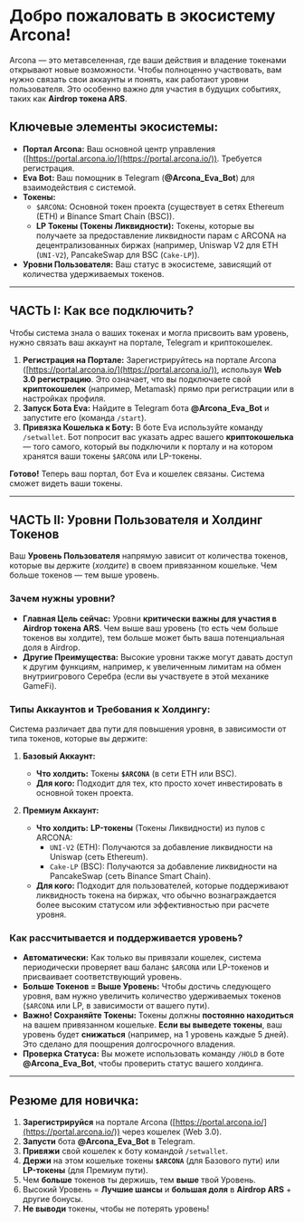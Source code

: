 # Добро пожаловать в экосистему Arcona!

Arcona — это метавселенная, где ваши действия и владение токенами открывают новые возможности. Чтобы полноценно участвовать, вам нужно связать свои аккаунты и понять, как работают уровни пользователя. Это особенно важно для участия в будущих событиях, таких как **Airdrop токена ARS**.

## Ключевые элементы экосистемы:

*   **Портал Arcona:** Ваш основной центр управления ([https://portal.arcona.io/](https://portal.arcona.io/)). Требуется регистрация.
*   **Eva Bot:** Ваш помощник в Telegram (**@Arcona_Eva_Bot**) для взаимодействия с системой.
*   **Токены:**
    *   `$ARCONA`: Основной токен проекта (существует в сетях Ethereum (ETH) и Binance Smart Chain (BSC)).
    *   **LP Токены (Токены Ликвидности):** Токены, которые вы получаете за предоставление ликвидности парам с ARCONA на децентрализованных биржах (например, Uniswap V2 для ETH (`UNI-V2`), PancakeSwap для BSC (`Cake-LP`)).
*   **Уровни Пользователя:** Ваш статус в экосистеме, зависящий от количества удерживаемых токенов.

---

## ЧАСТЬ I: Как все подключить?

Чтобы система знала о ваших токенах и могла присвоить вам уровень, нужно связать ваш аккаунт на портале, Telegram и криптокошелек.

1.  **Регистрация на Портале:** Зарегистрируйтесь на портале Arcona ([https://portal.arcona.io/](https://portal.arcona.io/)), используя **Web 3.0 регистрацию**. Это означает, что вы подключаете свой **криптокошелек** (например, Metamask) прямо при регистрации или в настройках профиля.
2.  **Запуск Бота Eva:** Найдите в Telegram бота **@Arcona_Eva_Bot** и запустите его (команда `/start`).
3.  **Привязка Кошелька к Боту:** В боте Eva используйте команду `/setwallet`. Бот попросит вас указать адрес вашего **криптокошелька** — того самого, который вы подключили к порталу и на котором хранятся ваши токены `$ARCONA` или LP-токены.

**Готово!** Теперь ваш портал, бот Eva и кошелек связаны. Система сможет видеть ваши токены.

---

## ЧАСТЬ II: Уровни Пользователя и Холдинг Токенов

Ваш **Уровень Пользователя** напрямую зависит от количества токенов, которые вы держите (*холдите*) в своем привязанном кошельке. Чем больше токенов — тем выше уровень.

### Зачем нужны уровни?

*   **Главная Цель сейчас:** Уровни **критически важны для участия в Airdrop токена ARS**. Чем выше ваш уровень (то есть чем больше токенов вы холдите), тем больше может быть ваша потенциальная доля в Airdrop.
*   **Другие Преимущества:** Высокие уровни также могут давать доступ к другим функциям, например, к увеличенным лимитам на обмен внутриигрового Серебра (если вы участвуете в этой механике GameFi).

### Типы Аккаунтов и Требования к Холдингу:

Система различает два пути для повышения уровня, в зависимости от типа токенов, которые вы держите:

1.  **Базовый Аккаунт:**
    *   **Что холдить:** Токены **`$ARCONA`** (в сети ETH или BSC).
    *   **Для кого:** Подходит для тех, кто просто хочет инвестировать в основной токен проекта.

2.  **Премиум Аккаунт:**
    *   **Что холдить:** **LP-токены** (Токены Ликвидности) из пулов с ARCONA:
        *   `UNI-V2` (ETH): Получаются за добавление ликвидности на Uniswap (сеть Ethereum).
        *   `Cake-LP` (BSC): Получаются за добавление ликвидности на PancakeSwap (сеть Binance Smart Chain).
    *   **Для кого:** Подходит для пользователей, которые поддерживают ликвидность токена на биржах, что обычно вознаграждается более высоким статусом или эффективностью при расчете уровня.

### Как рассчитывается и поддерживается уровень?

*   **Автоматически:** Как только вы привязали кошелек, система периодически проверяет ваш баланс `$ARCONA` или LP-токенов и присваивает соответствующий уровень.
*   **Больше Токенов = Выше Уровень:** Чтобы достичь следующего уровня, вам нужно увеличить количество удерживаемых токенов (`$ARCONA` или LP, в зависимости от вашего пути).
*   **Важно! Сохраняйте Токены:** Токены должны **постоянно находиться** на вашем привязанном кошельке. **Если вы выведете токены**, ваш уровень будет **снижаться** (например, на 1 уровень каждые 5 дней). Это сделано для поощрения долгосрочного владения.
*   **Проверка Статуса:** Вы можете использовать команду `/HOLD` в боте **@Arcona_Eva_Bot**, чтобы проверить статус вашего холдинга.

---

## Резюме для новичка:

1.  **Зарегистрируйся** на портале Arcona ([https://portal.arcona.io/](https://portal.arcona.io/)) через кошелек (Web 3.0).
2.  **Запусти** бота **@Arcona_Eva_Bot** в Telegram.
3.  **Привяжи** свой кошелек к боту командой `/setwallet`.
4.  **Держи** на этом кошельке токены **`$ARCONA`** (для Базового пути) или **LP-токены** (для Премиум пути).
5.  Чем **больше** токенов ты держишь, тем **выше** твой Уровень.
6.  Высокий Уровень = **Лучшие шансы** и **большая доля** в **Airdrop ARS** + другие бонусы.
7.  **Не выводи** токены, чтобы не потерять уровень!
